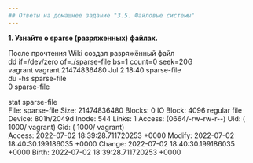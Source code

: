 ```yaml
---
## Ответы на домашнее задание "3.5. Файловые системы" 
---
```

                    
<strong>1. Узнайте о sparse (разряженных) файлах.</strong>     

После прочтения Wiki 
создал разряжённый файл     
dd if=/dev/zero of=./sparse-file bs=1 count=0 seek=20G      
vagrant vagrant 21474836480 Jul  2 18:40 sparse-file    
du -hs sparse-file  
0       sparse-file     

stat sparse-file    
  File: sparse-file 
  Size: 21474836480     Blocks: 0          IO Block: 4096   regular file    
Device: 801h/2049d      Inode: 544         Links: 1 
Access: (0664/-rw-rw-r--)  Uid: ( 1000/ vagrant)   Gid: ( 1000/ vagrant)    
Access: 2022-07-02 18:39:28.711720253 +0000 
Modify: 2022-07-02 18:40:30.199186035 +0000 
Change: 2022-07-02 18:40:30.199186035 +0000 
 Birth: 2022-07-02 18:39:28.711720253 +0000 

